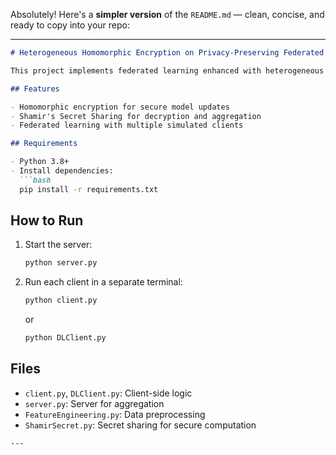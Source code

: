 Absolutely! Here's a **simpler version** of the `README.md` — clean, concise, and ready to copy into your repo:

---

```markdown
# Heterogeneous Homomorphic Encryption on Privacy-Preserving Federated Learning

This project implements federated learning enhanced with heterogeneous homomorphic encryption and Shamir's Secret Sharing to ensure privacy and secure model aggregation.

## Features

- Homomorphic encryption for secure model updates
- Shamir's Secret Sharing for decryption and aggregation
- Federated learning with multiple simulated clients

## Requirements

- Python 3.8+
- Install dependencies:
  ```bash
  pip install -r requirements.txt
  ```

## How to Run

1. Start the server:
   ```bash
   python server.py
   ```

2. Run each client in a separate terminal:
   ```bash
   python client.py
   ```
   or
   ```bash
   python DLClient.py
   ```

## Files

- `client.py`, `DLClient.py`: Client-side logic
- `server.py`: Server for aggregation
- `FeatureEngineering.py`: Data preprocessing
- `ShamirSecret.py`: Secret sharing for secure computation
```
---


